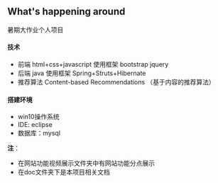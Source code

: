 ## What's happening around
暑期大作业个人项目

#### 技术
* 前端 html+css+javascript 使用框架 bootstrap jquery
* 后端 java 使用框架 Spring+Struts+Hibernate
* 推荐算法 Content-based Recommendations （基于内容的推荐算法）

#### 搭建环境
* win10操作系统
* IDE: eclipse
* 数据库：mysql

**注**：
* 在网站功能视频展示文件夹中有网站功能分点展示
* 在doc文件夹下是本项目相关文档
